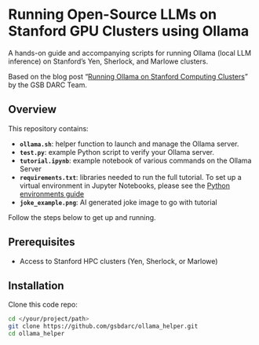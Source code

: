 # Running Open-Source LLMs on Stanford GPU Clusters using Ollama

A hands-on guide and accompanying scripts for running Ollama (local LLM inference) on Stanford’s Yen, Sherlock, and Marlowe clusters.

 

Based on the blog post “[Running Ollama on Stanford Computing Clusters](https://rcpedia.stanford.edu/blog/2025/05/12/running-ollama-on-stanford-computing-clusters)” by the GSB DARC Team. 


## Overview

This repository contains:

- **`ollama.sh`**: helper function to launch and manage the Ollama server.  
- **`test.py`**: example Python script to verify your Ollama server.
- **`tutorial.ipynb`**: example notebook of various commands on the Ollama Server
- **`requirements.txt`**: libraries needed to run the full tutorial. To set up a virtual environment in Jupyter Notebooks, please see the [Python environments guide](https://rcpedia.stanford.edu/_user_guide/python_envs/?h=virtu#running-python-scripts-using-virtual-environment)
- **`joke_example.png`**: AI generated joke image to go with tutorial

Follow the steps below to get up and running.

## Prerequisites

- Access to Stanford HPC clusters (Yen, Sherlock, or Marlowe)  

## Installation
Clone this code repo:

```bash
cd </your/project/path>
git clone https://github.com/gsbdarc/ollama_helper.git
cd ollama_helper
```
